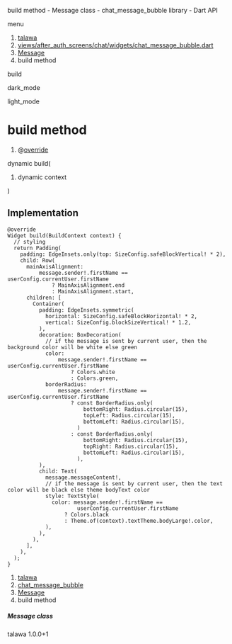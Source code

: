 




build method - Message class - chat\_message\_bubble library - Dart API







menu

1. [talawa](../../index.html)
2. [views/after\_auth\_screens/chat/widgets/chat\_message\_bubble.dart](../../file-___home_harshil_Desktop_open-source_palisadoes_talawa_lib_views_after_auth_screens_chat_widgets_chat_message_bubble/)
3. [Message](../../file-___home_harshil_Desktop_open-source_palisadoes_talawa_lib_views_after_auth_screens_chat_widgets_chat_message_bubble/Message-class.html)
4. build method

build


dark\_mode

light\_mode




# build method


1. @[override](https://api.flutter.dev/flutter/dart-core/override-constant.html)

dynamic
build(

1. dynamic context

)

## Implementation

```
@override
Widget build(BuildContext context) {
  // styling
  return Padding(
    padding: EdgeInsets.only(top: SizeConfig.safeBlockVertical! * 2),
    child: Row(
      mainAxisAlignment:
          message.sender!.firstName == userConfig.currentUser.firstName
              ? MainAxisAlignment.end
              : MainAxisAlignment.start,
      children: [
        Container(
          padding: EdgeInsets.symmetric(
            horizontal: SizeConfig.safeBlockHorizontal! * 2,
            vertical: SizeConfig.blockSizeVertical! * 1.2,
          ),
          decoration: BoxDecoration(
            // if the message is sent by current user, then the background color will be white else green
            color:
                message.sender!.firstName == userConfig.currentUser.firstName
                    ? Colors.white
                    : Colors.green,
            borderRadius:
                message.sender!.firstName == userConfig.currentUser.firstName
                    ? const BorderRadius.only(
                        bottomRight: Radius.circular(15),
                        topLeft: Radius.circular(15),
                        bottomLeft: Radius.circular(15),
                      )
                    : const BorderRadius.only(
                        bottomRight: Radius.circular(15),
                        topRight: Radius.circular(15),
                        bottomLeft: Radius.circular(15),
                      ),
          ),
          child: Text(
            message.messageContent!,
            // if the message is sent by current user, then the text color will be black else theme bodyText color
            style: TextStyle(
              color: message.sender!.firstName ==
                      userConfig.currentUser.firstName
                  ? Colors.black
                  : Theme.of(context).textTheme.bodyLarge!.color,
            ),
          ),
        ),
      ],
    ),
  );
}
```

 


1. [talawa](../../index.html)
2. [chat\_message\_bubble](../../file-___home_harshil_Desktop_open-source_palisadoes_talawa_lib_views_after_auth_screens_chat_widgets_chat_message_bubble/)
3. [Message](../../file-___home_harshil_Desktop_open-source_palisadoes_talawa_lib_views_after_auth_screens_chat_widgets_chat_message_bubble/Message-class.html)
4. build method

##### Message class





talawa
1.0.0+1







